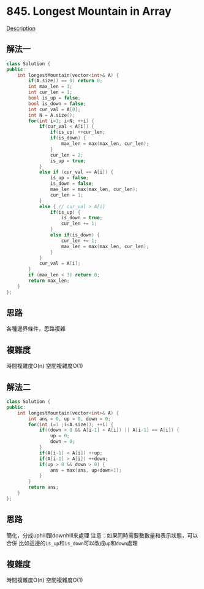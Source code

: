 # 845. Longest Mountain in Array

[Description](https://leetcode.com/problems/longest-mountain-in-array/description/)

## 解法一
```C++
class Solution {
public:
    int longestMountain(vector<int>& A) {
        if(A.size() == 0) return 0;
        int max_len = 1;
        int cur_len = 1;
        bool is_up = false;
        bool is_down = false;
        int cur_val = A[0];
        int N = A.size();
        for(int i=1; i<N; ++i) {
            if(cur_val < A[i]) {
                if(is_up) ++cur_len;
                if(is_down) {
                    max_len = max(max_len, cur_len);
                }
                cur_len = 2;
                is_up = true;
            }
            else if (cur_val == A[i]) {
                is_up = false;
                is_down = false;
                max_len = max(max_len, cur_len);
                cur_len = 1;
            }
            else { // cur_val > A[i]
                if(is_up) {
                    is_down = true;
                    cur_len += 1;
                }
                else if(is_down) {
                    cur_len += 1;
                    max_len = max(max_len, cur_len);
                }
            }
            cur_val = A[i];
        }
        if (max_len < 3) return 0;
        return max_len;
    }
};
```

## 思路
各種邊界條件，思路複雜

## 複雜度
時間複雜度O(n)
空間複雜度O(1)

## 解法二
```C++
class Solution {
public:
    int longestMountain(vector<int>& A) {
        int ans = 0, up = 0, down = 0;
        for(int i=1 ;i<A.size(); ++i) {
            if((down > 0 && A[i-1] < A[i]) || A[i-1] == A[i]) {
                up = 0;
                down = 0;
            }
            if(A[i-1] < A[i]) ++up;
            if(A[i-1] > A[i]) ++down;
            if(up > 0 && down > 0) {
                ans = max(ans, up+down+1);
            }
        }
        return ans;
    }
};
```
## 思路
簡化，分成uphill跟downhill來處理
注意：如果同時需要數數量和表示狀態，可以合併
比如這邊的`is_up`和`is_down`可以改成`up`和`down`處理

## 複雜度
時間複雜度O(n)
空間複雜度O(1)